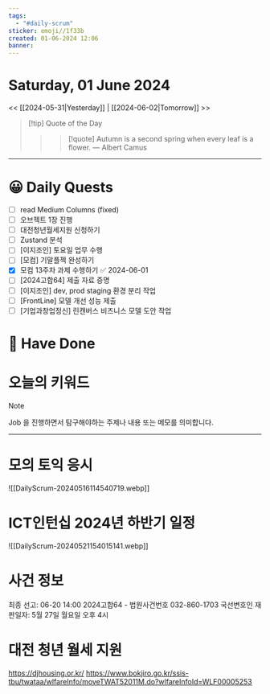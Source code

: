 ```yaml
---
tags:
  - "#daily-scrum"
sticker: emoji//1f33b
created: 01-06-2024 12:06
banner:
---
```

# Saturday, 01 June 2024
<< [[2024-05-31|Yesterday]] | [[2024-06-02|Tomorrow]] >>

> [!tip] Quote of the Day  
> > > [!quote] Autumn is a second spring when every leaf is a flower.
> — Albert Camus

---

#  😀 Daily Quests
- [ ] read Medium Columns (fixed)
 - [ ] 오브젝트 1장 진행
- [ ] 대전청년월세지원 신청하기
- [ ] Zustand 분석
- [ ] [이지조인] 토요일 업무 수행
- [ ] [모컴] 기말플젝 완성하기
- [x] 모컴 13주차 과제 수행하기 ✅ 2024-06-01
- [ ] [2024고합64] 제출 자료 증명
- [ ] [이지조인] dev, prod staging 환경 분리 작업
- [ ] [FrontLine] 모델 개선 성능 제출
- [ ] [기업과창업정신] 린캔버스 비즈니스 모델 도안 작업

# 🙂 Have Done


# 오늘의 키워드

> [!NOTE]
> Job 을 진행하면서 탐구해야하는 주제나 내용 또는 메모를 의미합니다.


---

# 모의 토익 응시
![[DailyScrum-20240516114540719.webp]]

# ICT인턴십 2024년 하반기 일정
![[DailyScrum-20240521154015141.webp]]

# 사건 정보
최종 선고: 06-20 14:00
2024고합64 - 법원사건번호
032-860-1703
국선변호인
재판일자: 5월 27일 월요일 오후 4시

# 대전 청년 월세 지원
https://djhousing.or.kr/
https://www.bokjiro.go.kr/ssis-tbu/twataa/wlfareInfo/moveTWAT52011M.do?wlfareInfoId=WLF00005253
